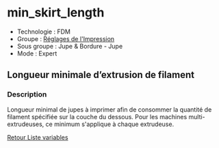 # min_skirt_length

* Technologie : FDM
* Groupe : [Réglages de l'Impression](../print_settings/print_settings.md)
* Sous groupe : Jupe & Bordure - Jupe
* Mode : Expert

## Longueur minimale d’extrusion de filament

### Description

Longueur minimal de jupes à imprimer afin de consommer la quantité de filament spécifiée sur la couche du dessous.
Pour les machines multi-extrudeuses, ce minimum s'applique à chaque extrudeuse.

[Retour Liste variables](variable_list.md)